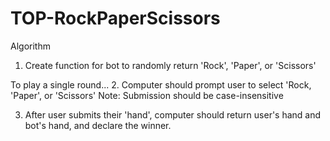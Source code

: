 # TOP-RockPaperScissors

Algorithm

1. Create function for bot to randomly return 'Rock', 'Paper', or 'Scissors'

To play a single round... 2. Computer should prompt user to select 'Rock, 'Paper', or 'Scissors'
Note: Submission should be case-insensitive

3. After user submits their 'hand', computer should return user's hand and bot's hand, and declare the winner.

